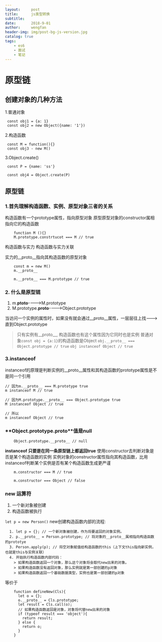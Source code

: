 ```yaml
---
layout:     post
title:      js类型转换
subtitle:   
date:       2018-9-01
author:     wengfan
header-img: img/post-bg-js-version.jpg
catalog: true
tags:
    - es6
    - 面试
    - 笔记
---
```


# 原型链
## 创建对象的几种方法
1.普通对象
   ```
    const obj1 = {a: 1}
    const obj2 = new Object({name: '1'})
   ```
2.构造函数
   ```
    const M = function(){}
    const obj3 - new M()
   ```
3.Object.create()
   
   ```
    const P = {name: 'ss'}

    const obj4 = Object.create(P)
   ```

## 原型链

### 1.首先理解构造函数、实例、原型对象三者的关系
构造函数有一个prototype属性，指向原型对象
原型原型对象的constructor属相指向它的构造函数
```
    function M (){}
    M.prototype.constrtucot === M // true
```

构造函数与实力
构造函数与实力关联

实力的__proto__指向其构造函数的原型对象
```
    const m = new M()
    m.__proto__

    m.__proto__ === M.prototype // true
```

### 2. 什么是原型链
1. m.__ptoto__---->M.prototype
2. M.prototype.__proto__---->Object.prototype

当访问一个实例的属性时，如果没有就会通过__proto__属性，一层层往上找--->直到Object.prototype

> 只有实例有__proto__,
> 构造函数也有这个属性因为它同时也是实例
> 普通对象```const obj = {a:1}```的构造函数是Object
> ```obj.__proto__ === Object.prototype // true```
> ```obj instanceof Object // true```


### 3.instanceof
instanceof的原理是判断实例的__proto__属性和其构造函数的prototype属性是不是同一个引用

```
// 因为m.__proto__ === M.prototype true
m instanceof M // true

// 因为M.prototype.__proto__ === Object.prototype true
M instanceof Object // true

// 所以
m instanceof Object // true
```

### **Object.prototype.__proto__**值是null
```
    Object.prototype.__proto__ // null
```

**instanceof 只要是在同一条原型链上都返回true**
使用constructor去判断对象是否是某个构造函数的实例
实例对象的constructor属性指向其构造函数，比用instanceof判断某个实例是否有某个构造函数生成更严谨
```
    m.constructor === M // true

    m.constructor === Object // false
```

### new 运算符
1. 一个新对象被创建
2. 构造函数被执行

```let p = new Person()```
new创建构造函数内部的流程:
```
  1. let p = {}; // 一个新对象被创建，作为将要返回的对象实例。
  2. p.__proto__ = Person.prototype; // 将对象的__proto__属相指向构造函数的prototye
  3. Person.apply(p); // 将空对象赋值给构造函数的this（上下文this指向新实例，也就是this与实例关联）
  4. 开始执行构造函数内部代码：
    > 如果构造函数返回一个对象，那么这个对象将会取代new出来的对象。
    > 如果构造函数没有返回对象，那么实例就是第一部创建的p对象
    > 如果构造函数返回一个基础数据类型，实例也是第一部创建的p对象
```
  等价于
```
    function defineNew(Cls){
      let o = {};
      o.__proto__ = Cls.prototype;
      let result = Cls.call(o);
      // 如果构造函数返回是对象，对象将代替new出来的对象
      if (typeof result === 'object'){
        return result;
      } else {
        return o;
      }
    }
```
